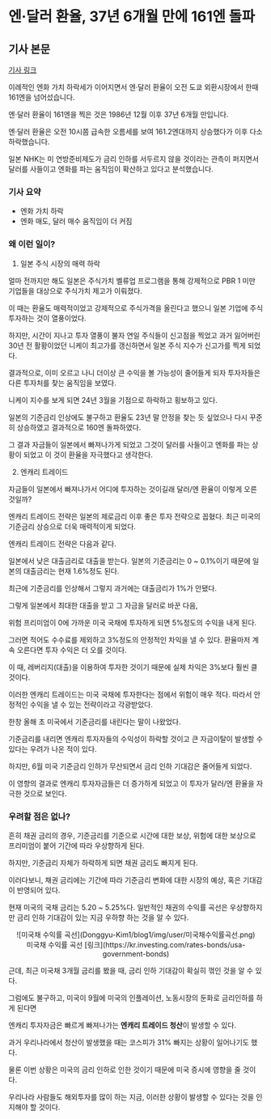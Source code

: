 # 엔·달러 환율, 37년 6개월 만에 161엔 돌파

## 기사 본문
[기사 링크](https://www.ytn.co.kr/_cs/_ln_0104_202406281336474811_005.html)

이례적인 엔화 가치 하락세가 이어지면서 엔·달러 환율이 오전 도쿄 외환시장에서 한때 161엔을 넘어섰습니다.

엔·달러 환율이 161엔을 찍은 것은 1986년 12월 이후 37년 6개월 만입니다.

엔·달러 환율은 오전 10시쯤 급속한 오름세를 보여 161.2엔대까지 상승했다가 이후 다소 하락했습니다.

일본 NHK는 미 연방준비제도가 금리 인하를 서두르지 않을 것이라는 관측이 퍼지면서 달러를 사들이고 엔화를 파는 움직임이 확산하고 있다고 분석했습니다.

### 기사 요약
- 엔화 가치 하락
- 엔화 매도, 달러 매수 움직임이 더 커짐

### 왜 이런 일이?
1. 일본 주식 시장의 매력 하락

얼마 전까지만 해도 일본은 주식가치 벨류업 프로그램을 통해 강제적으로 PBR 1 미만 기업들을 대상으로 주식가치 제고가 이뤄졌다.

이 때는 환율도 매력적이었고 강제적으로 주식가격을 올린다고 했으니 일본 기업에 주식 투자하는 것이 열풍이었다.

하지만, 시간이 지나고 투자 열풍이 불자 연일 주식들이 신고점을 찍었고 과거 잃어버린 30년 전 활황이었던 니케이 최고가를 갱신하면서 일본 주식 지수가 신고가를 찍게 되었다.

결과적으로, 이미 오르고 나니 더이상 큰 수익을 볼 가능성이 줄어들게 되자 투자자들은 다른 투자처를 찾는 움직임을 보였다.

니케이 지수를 보게 되면 24년 3월을 기점으로 하락하고 횡보하고 있다. 

일본의 기준금리 인상에도 불구하고 환율도 23년 말 안정을 찾는 듯 싶었으나 다시 꾸준히 상승하였고 결과적으로 160엔 돌파하였다. 

그 결과 자금들이 일본에서 빠져나가게 되었고 그것이 달러를 사들이고 엔화를 파는 상황이 되었고 이 것이 환율을 자극했다고 생각한다.

2. 엔캐리 트레이드

자금들이 일본에서 빠져나가서 어디에 투자하는 것이길래 달러/엔 환율이 이렇게 오른 것일까?

엔캐리 트레이드 전략은 일본의 제로금리 이후 좋은 투자 전략으로 꼽혔다. 최근 미국의 기준금리 상승으로 더욱 매력적이게 되었다.

엔캐리 트레이드 전략은 다음과 같다.

일본에서 낮은 대출금리로 대출을 받는다. 일본의 기준금리는 0 ~ 0.1%이기 때문에 일본의 대출금리는 현재 1.6%정도 된다.

최근에 기준금리를 인상해서 그렇지 과거에는 대출금리가 1%가 안됐다.

그렇게 일본에서 최대한 대출을 받고 그 자금을 달러로 바꾼 다음,

위험 프리미엄이 0에 가까운 미국 국채에 투자하게 되면 5%정도의 수익을 내게 된다.

그러면 적어도 수수료를 제외하고 3%정도의 안정적인 차익을 낼 수 있다. 환율마저 계속 오른다면 투자 수익은 더 오를 것이다.

이 때, 레버리지(대출)을 이용하여 투자한 것이기 때문에 실제 차익은 3%보다 훨씬 클 것이다.

이러한 엔캐리 트레이드는 미국 국채에 투자한다는 점에서 위험이 매우 적다. 따라서 안정적인 수익을 낼 수 있는 전략이라고 각광받았다.

한창 올해 초 미국에서 기준금리를 내린다는 말이 나왔었다. 

기준금리를 내리면 엔캐리 투자자들의 수익성이 하락할 것이고 큰 자금이탈이 발생할 수 있다는 우려가 나온 적이 있다.

하지만, 6월 미국 기준금리 인하가 무산되면서 금리 인하 기대감은 줄어들게 되었다.

이 영향의 결과로 엔캐리 투자자금들은 더 증가하게 되었고 이 투자가 달러/엔 환율을 자극한 것으로 보인다.

### 우려할 점은 없나?

흔히 채권 금리의 경우, 기준금리를 기준으로 시간에 대한 보상, 위험에 대한 보상으로 프리미엄이 붙어 기간에 따라 우상향하게 된다.

하지만, 기준금리 자체가 하락하게 되면 채권 금리도 빠지게 된다. 

이러다보니, 채권 금리에는 기간에 따라 기준금리 변화에 대한 시장의 예상, 혹은 기대감이 반영되어 있다.

현재 미국의 국채 금리는 5.20 ~ 5.25%다. 일반적인 채권의 수익률 곡선은 우상향하지만 금리 인하 기대감이 있는 지금 우하향 하는 것을 알 수 있다.

<center>
![미국채 수익률 곡선](Donggyu-Kim1/blog1/img/user/미국채수익률곡선.png)
</center>
<center> 미국채 수익률 곡선 [링크](https://kr.investing.com/rates-bonds/usa-government-bonds) </center>

근데, 최근 미국채 3개월 금리를 봤을 때, 금리 인하 기대감이 확실히 꺾인 것을 알 수 있다.

그럼에도 불구하고, 미국이 9월에 미국의 인플레이션, 노동시장의 둔화로 금리인하를 하게 된다면

엔캐리 투자자금은 빠르게 빠져나가는 **엔캐리 트레이드 청산**이 발생할 수 있다.

과거 우리나라에서 청산이 발생했을 때는 코스피가 31% 빠지는 상황이 일어나기도 했다.

물론 이번 상황은 미국의 금리 인하로 인한 것이기 때문에 미국 증시에 영향을 줄 것이다.

우리나라 사람들도 해외투자를 많이 하는 지금, 이러한 상황이 발생할 수 있다는 것을 인지해야 할 것이다.